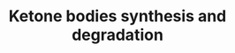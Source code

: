 ---
annotations:
- id: PW:0000776
  parent: classic metabolic pathway
  type: Pathway Ontology
  value: ketone bodies biosynthetic pathway
- id: PW:0000777
  parent: classic metabolic pathway
  type: Pathway Ontology
  value: ketone bodies degradation pathway
- id: PW:0000069
  parent: classic metabolic pathway
  type: Pathway Ontology
  value: ketone bodies metabolic pathway
authors:
- N.Reyes
- MaintBot
- Thomas
- Khanspers
- AdrienDefay
- Ddigles
- Evelo
- Egonw
- Eweitz
citedin:
- link: PMC8099445
  title: Identification of high‐dimensional omics‐derived predictors for tumor growth
    dynamics using machine learning and pharmacometric modeling (2021)
description: 'Ketone bodies are three water-soluble compounds (acetoacetate, beta-hydroxybutyrate,
  and the spontaneous breakdown product of acetoacetate, acetone) that are produced
  as by-products when fatty acids are broken down for energy in the liver and kidney.
  They are used as a source of energy in the heart and brain. In the brain, they are
  a vital source of energy during fasting.  Source: [[wikipedia:Ketone_bodies|Wikipedia]]'
last-edited: 2021-05-18
ndex: 0c71df66-8b61-11eb-9e72-0ac135e8bacf
organisms:
- Homo sapiens
redirect_from:
- /index.php/Pathway:WP311
- /instance/WP311
- /instance/WP311_r117180
revision: r117180
schema-jsonld:
- '@context': https://schema.org/
  '@id': https://wikipathways.github.io/pathways/WP311.html
  '@type': Dataset
  creator:
    '@type': Organization
    name: WikiPathways
  description: 'Ketone bodies are three water-soluble compounds (acetoacetate, beta-hydroxybutyrate,
    and the spontaneous breakdown product of acetoacetate, acetone) that are produced
    as by-products when fatty acids are broken down for energy in the liver and kidney.
    They are used as a source of energy in the heart and brain. In the brain, they
    are a vital source of energy during fasting.  Source: [[wikipedia:Ketone_bodies|Wikipedia]]'
  keywords:
  - 3-Hydroxy-3-methylglutaryl-CoA
  - 3-Hydroxy-butyrate
  - ACAT1
  - Acetoacetate
  - Acetoacetyl-CoA
  - Acetyl-CoA
  - BDH
  - HMGCL
  - HMGCS2
  - OXCT1
  license: CC0
  name: Ketone bodies synthesis and degradation
seo: CreativeWork
title: Ketone bodies synthesis and degradation
wpid: WP311
---